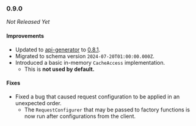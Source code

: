 ### 0.9.0

_Not Released Yet_

#### Improvements

- Updated to [api-generator](https://github.com/GW2ToolBelt/api-generator) to [0.8.1](https://github.com/GW2ToolBelt/api-generator/releases/tag/v0.8.1).
- Migrated to schema version `2024-07-20T01:00:00.000Z`.
- Introduced a basic in-memory `CacheAccess` implementation.
  - This is **not used by default.**

#### Fixes

- Fixed a bug that caused request configuration to be applied in an unexpected
  order.
  - The `RequestConfigurer` that may be passed to factory functions is now run
    after configurations from the client.